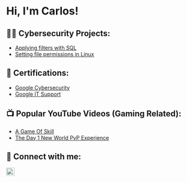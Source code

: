 <h1>Hi, I'm Carlos!</h1>

<h2>👨‍💻 Cybersecurity Projects:</h2>

- [Applying filters with SQL](https://docs.google.com/document/d/1t9c4N3MjOqtbuk7wfJjwU_Wb9-OkuiWEgqlXNrxhpew/edit?resourcekey=0-vaMTGnFPBI3j2fsVF0jMKA#heading=h.adnh333husy)
- [Setting file permissions in Linux](https://docs.google.com/document/d/14TEXEyuJwjd8R3MiQNy2AErOA5oumgP41MCXjDeMmio/edit?resourcekey=0-6ky4nwod39lZndaIUkb3OA#heading=h.adnh333husy)

<h2>📝 Certifications:</h2>

- [Google Cybersecurity](
https://www.coursera.org/account/accomplishments/specialization/certificate/QGQZB8YJ9GPH)
- [Google IT Support](https://www.coursera.org/accomplishments)

<h2>📺 Popular YouTube Videos (Gaming Related):</h2>

- [A Game Of Skill](https://www.youtube.com/watch?v=z32DbvdwI5Q)
- [The Day 1 New World PvP Experience](https://www.youtube.com/watch?v=1liwQTuv0_A)

<h2> 🤳 Connect with me:</h2>


[<img align="left" alt="JoshMadakor | LinkedIn" width="22px" src="https://cdn.jsdelivr.net/npm/simple-icons@v3/icons/linkedin.svg" />][linkedin]



[linkedin]: https://www.linkedin.com/in/carlos-barreto-jr/

<!--
**joshmadakor1/joshmadakor1** is a ✨ _special_ ✨ repository because its `README.md` (this file) appears on your GitHub profile.

Here are some ideas to get you started:

- 🔭 I’m currently working on ...
- 🌱 I’m currently learning ...
- 👯 I’m looking to collaborate on ...
- 🤔 I’m looking for help with ...
- 💬 Ask me about ...
- 📫 How to reach me: ...
- 😄 Pronouns: ...
- ⚡ Fun fact: ...
-->
